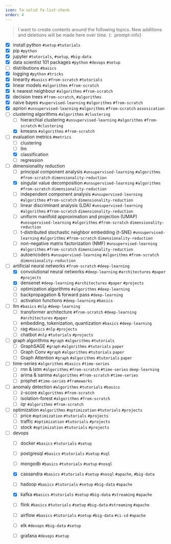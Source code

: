 ```yaml
---
icon: fa-solid fa-list-check
order: 4
---
```


> I want to create contents around the following topics. New additions and deletions will be made here over time.
{: .prompt-info}

- [x] install python `#setup` `#tutorials` 
- [x] pip `#python` 
- [x] jupyter `#tutorials`, `#setup`, `#big-data`
- [x] data scientist 101 packages `#python` `#devops` `#setup`
- [ ] distributions `#basics` 
- [x] logging `#python` `#tricks`
- [x] linearity `#basics` `#from-scratch` `#tutorials`  
- [x] linear models `#algorithms` `#from-scratch`
- [x] k nearest neighbour `#algorithms` `#from-scratch`
- [x] decision trees `#from-scratch`, `#algorithms`
- [x] naive bayes `#supervised-learning` `#algorithms` `#from-scratch`
- [x] apriori `#unsupervised-learning` `#algorithms` `#from-scratch` `assosication`
- [ ] clustering algorithms `#algorithms` `#clustering`
  - [ ] hierarchial clustering `#unsupervised-learning` `#algorithms` `#from-scratch` `#clustering`
  - [x] kmeans `#algorithms` `#from-scratch` 
- [ ] evaluation metrics `#metrics` 
  - [ ] clustering
  - [ ] llm
  - [x] classification
  - [ ] regression
- [ ] dimensionality reduction
  - [ ] principal component analysis `#unsupervised-learning` `#algorithms` `#from-scratch` `dimensionality-reduction`
  - [x] singular value decomposition `#unsupervised-learning` `#algorithms` `#from-scratch` `dimensionality-reduction`
  - [ ] independent component analysis  `#unsupervised-learning` `#algorithms` `#from-scratch` `dimensionality-reduction`
  - [ ] linear discriminant analysis (LDA)  `#unsupervised-learning` `#algorithms` `#from-scratch` `dimensionality-reduction`
  - [ ] uniform manifold approximation and projection (UMAP)  `#unsupervised-learning` `#algorithms` `#from-scratch` `dimensionality-reduction`
  - [ ] t-distributed stochastic neighbor embedding (t-SNE)  `#unsupervised-learning` `#algorithms` `#from-scratch` `dimensionality-reduction`
  - [ ] non-negative matrix factorization (NMF) `#unsupervised-learning` `#algorithms` `#from-scratch` `dimensionality-reduction`
  - [ ] autoencoders `#unsupervised-learning` `#algorithms` `#from-scratch` `dimensionality-reduction`
- [ ] artificial neural networks `#from-scratch` `#deep-learning`
  - [x] convolutional neural networks `#deep-learning` `#architectures` `#paper` `#projects`
  - [x] densenet `#deep-learning` `#architectures` `#paper` `#projects`
  - [ ]  optimization algorithms `#algorithms` `#deep-learning`
  - [ ]  backpropagation & forward pass `#deep-learning`
  - [ ]  activation functions `#deep-learning` `#basics`
- [ ] llm `#basics` `#nlp` `#deep-learning`
  - [ ] transformer architecture  `#from-scratch` `#deep-learning` `#architectures` `#paper`  
  - [ ] embedding, tokenization, quantization `#basics` `#deep-learning`
  - [ ] rag `#basics` `#nlp` `#projects`
  - [ ] chatbot `#nlp` `#tutorials` `#projects`
- [ ] graph algorithms `#graph` `#algorithms` `#tutorials` 
  - [ ] GraphSAGE `#graph` `#algorithms` `#tutorials` `paper` 
  - [ ] Graph Conv `#graph` `#algorithms` `#tutorials` `paper`
  - [ ] Graph Attention `#graph` `#algorithms` `#tutorials` `paper`
- [ ] time-series  `#algorithms` `#basics` `#time-series`
  - [ ] rnn & lstm `#algorithms` `#from-scratch` `#time-series` `deep-learning`
  - [ ] arima & sarima `#algorithms` `#from-scratch` `#time-series`
  - [ ] prophet `#time-series` `#frameworks`
- [ ] anomaly detection `#algorithms` `#tutorials` `#basics`
  - [ ] z-score `#algorithms` `#from-scratch` 
  - [ ] isolation-forest `#algorithms` `#from-scratch` 
  - [ ] iqr `#algorithms` `#from-scratch` 
- [ ] optimization `#algorithms` `#optimization` `#tutorials` `#projects`
  - [ ] price `#optimization` `#tutorials` `#projects`
  - [ ] traffic `#optimization` `#tutorials` `#projects`
  - [ ] stock `#optimization` `#tutorials` `#projects`
- [ ] devops
  - [ ] docker `#basics` `#tutorials` `#setup`
  - [ ] postgresql `#basics` `#tutorials` `#setup` `#sql`
  - [ ] mongodb `#basics` `#tutorials` `#setup` `#nosql`
  - [x] cassandra `#basics` `#tutorials` `#setup` `#nosql` `#apache`, `#big-data`
  - [ ] hadoop `#basics` `#tutorials` `#setup` `#big-data`  `#apache`
  - [x] kafka `#basics` `#tutorials` `#setup` `#big-data` `#streaming` `#apache`
  - [ ] flink `#basics` `#tutorials` `#setup` `#big-data` `#streaming` `#apache`
  - [ ] airflow `#basics` `#tutorials` `#setup` `#big-data` `#ci-cd` `#apache`
  - [ ] elk `#devops` `#big-data` `#setup`
  - [ ] grafana `#devops` `#setup` 


